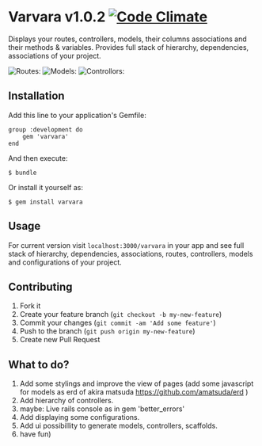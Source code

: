 # Varvara v1.0.2 [![Code Climate](https://codeclimate.com/github/ostaptan/varvara.png)](https://codeclimate.com/github/ostaptan/varvara)

Displays your routes, controllers, models, their columns associations and their methods & variables. Provides full stack of hierarchy, dependencies, associations of your project.

![Routes:](https://www.evernote.com/shard/s221/sh/641b071e-8178-4332-9bc3-5df1b413a0be/922e34563fed6e41db664350a93c054d/deep/0/Screenshot%2029.09.13%2018:14.jpg)
![Models:](https://www.evernote.com/shard/s221/sh/9ada483e-3db6-4315-a9be-9b65d4c9bc85/cb9768c4cbef6c228058ccd690553a01/deep/0/Screenshot%2029.09.13%2016:36.jpg)
![Controllors:](https://www.evernote.com/shard/s221/sh/fb141c86-0c2e-42a7-8cc8-5b69245f70e6/2505fc0fc8d3a7e88e446620129ccd69/deep/0/Screenshot%2029.09.13%2018:16.jpg)

## Installation

Add this line to your application's Gemfile:

	group :development do
    	gem 'varvara'
	end	

And then execute:

    $ bundle

Or install it yourself as:

    $ gem install varvara

## Usage

For current version visit `localhost:3000/varvara` in your app and see full stack of hierarchy, dependencies, associations, routes, controllers, models and configurations of your project.	

## Contributing

1. Fork it
2. Create your feature branch (`git checkout -b my-new-feature`)
3. Commit your changes (`git commit -am 'Add some feature'`)
4. Push to the branch (`git push origin my-new-feature`)
5. Create new Pull Request

## What to do?

1. Add some stylings and improve the view of pages (add some javascript for models as erd of akira matsuda https://github.com/amatsuda/erd )
2. Add hierarchy of controllers.
3. maybe: Live rails console as in gem 'better_errors'
4. Add displaying some configurations.
5. Add ui possibillity to generate models, controllers, scaffolds.
6. have fun)
